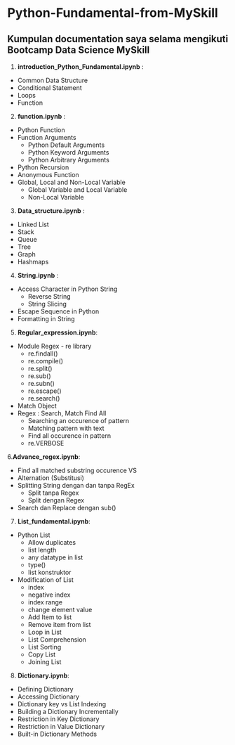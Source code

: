 Python-Fundamental-from-MySkill
==
Kumpulan documentation saya selama mengikuti Bootcamp Data Science MySkill
--
1. **introduction_Python_Fundamental.ipynb** : 
- Common Data Structure
- Conditional Statement
- Loops
- Function

2. **function.ipynb** :
- Python Function
- Function Arguments
  - Python Default Arguments
  - Python Keyword Arguments
  - Python Arbitrary Arguments
- Python Recursion
- Anonymous Function
- Global, Local and Non-Local Variable
  - Global Variable and Local Variable
  - Non-Local Variable
  
3. **Data_structure.ipynb** :
- Linked List
- Stack
- Queue
- Tree
- Graph
- Hashmaps

4. **String.ipynb** :
- Access Character in Python String
  - Reverse String
  - String Slicing
- Escape Sequence in Python
- Formatting in String

5. **Regular_expression.ipynb**:
- Module Regex - re library
  - re.findall()
  - re.compile()
  - re.split()
  - re.sub()
  - re.subn()
  - re.escape()
  - re.search()
- Match Object
- Regex : Search, Match Find All
  - Searching an occurence of pattern
  - Matching pattern with text
  - Find all occurence in pattern
  - re.VERBOSE
  
6.**Advance_regex.ipynb**:
- Find all matched substring occurence
      VS
- Alternation (Substitusi)
- Splitting String dengan dan tanpa RegEx
  - Split tanpa Regex
  - Split dengan Regex
- Search dan Replace dengan sub()

7. **List_fundamental.ipynb**:
- Python List
  - Allow duplicates
  - list length
  - any datatype in list
  - type()
  - list konstruktor
- Modification of List
  - index
  - negative index
  - index range
  - change element value
  - Add Item to list
  - Remove item from list
  - Loop in List
  - List Comprehension
  - List Sorting
  - Copy List
  - Joining List

8. **Dictionary.ipynb**:
- Defining Dictionary
- Accessing Dictionary
- Dictionary key vs List Indexing
- Building a Dictionary Incrementally
- Restriction in Key Dictionary
- Restriction in Value Dictionary
- Built-in Dictionary Methods
